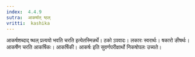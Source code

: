 ```yaml
---
index:  4.4.9
sutra:  आकर्षात् ष्ठल्
vritti:  kashika 
---
```


आकर्षशब्दाद् ष्थल् प्रत्ययो भवति चरति इत्येतस्मिन्नर्थे। ठको ऽपवादः। लकारः स्वरार्थः। षकारो ङीषर्थः। आकर्षेण चरति आकर्षिकः। आकर्षिकी। आकर्षः इति सुवर्णपरीक्षार्थो निकषोपलः उच्यते।

